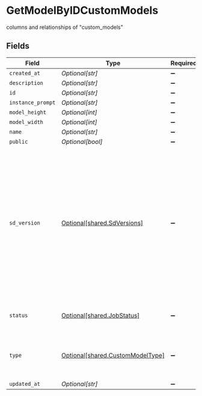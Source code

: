 # GetModelByIDCustomModels

columns and relationships of "custom_models"


## Fields

| Field                                                                                                                                                                                   | Type                                                                                                                                                                                    | Required                                                                                                                                                                                | Description                                                                                                                                                                             |
| --------------------------------------------------------------------------------------------------------------------------------------------------------------------------------------- | --------------------------------------------------------------------------------------------------------------------------------------------------------------------------------------- | --------------------------------------------------------------------------------------------------------------------------------------------------------------------------------------- | --------------------------------------------------------------------------------------------------------------------------------------------------------------------------------------- |
| `created_at`                                                                                                                                                                            | *Optional[str]*                                                                                                                                                                         | :heavy_minus_sign:                                                                                                                                                                      | N/A                                                                                                                                                                                     |
| `description`                                                                                                                                                                           | *Optional[str]*                                                                                                                                                                         | :heavy_minus_sign:                                                                                                                                                                      | N/A                                                                                                                                                                                     |
| `id`                                                                                                                                                                                    | *Optional[str]*                                                                                                                                                                         | :heavy_minus_sign:                                                                                                                                                                      | N/A                                                                                                                                                                                     |
| `instance_prompt`                                                                                                                                                                       | *Optional[str]*                                                                                                                                                                         | :heavy_minus_sign:                                                                                                                                                                      | N/A                                                                                                                                                                                     |
| `model_height`                                                                                                                                                                          | *Optional[int]*                                                                                                                                                                         | :heavy_minus_sign:                                                                                                                                                                      | N/A                                                                                                                                                                                     |
| `model_width`                                                                                                                                                                           | *Optional[int]*                                                                                                                                                                         | :heavy_minus_sign:                                                                                                                                                                      | N/A                                                                                                                                                                                     |
| `name`                                                                                                                                                                                  | *Optional[str]*                                                                                                                                                                         | :heavy_minus_sign:                                                                                                                                                                      | N/A                                                                                                                                                                                     |
| `public`                                                                                                                                                                                | *Optional[bool]*                                                                                                                                                                        | :heavy_minus_sign:                                                                                                                                                                      | N/A                                                                                                                                                                                     |
| `sd_version`                                                                                                                                                                            | [Optional[shared.SdVersions]](../../models/shared/sdversions.md)                                                                                                                        | :heavy_minus_sign:                                                                                                                                                                      | The base version of stable diffusion to use if not using a custom model. v1_5 is 1.5, v2 is 2.1, if not specified it will default to v1_5. Also includes SDXL and SDXL Lightning models |
| `status`                                                                                                                                                                                | [Optional[shared.JobStatus]](../../models/shared/jobstatus.md)                                                                                                                          | :heavy_minus_sign:                                                                                                                                                                      | The status of the current task.                                                                                                                                                         |
| `type`                                                                                                                                                                                  | [Optional[shared.CustomModelType]](../../models/shared/custommodeltype.md)                                                                                                              | :heavy_minus_sign:                                                                                                                                                                      | The category the most accurately reflects the model.                                                                                                                                    |
| `updated_at`                                                                                                                                                                            | *Optional[str]*                                                                                                                                                                         | :heavy_minus_sign:                                                                                                                                                                      | N/A                                                                                                                                                                                     |